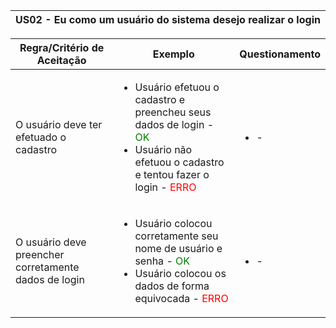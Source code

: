 <table>
    <thead>
        <tr>
            <th colspan="2" rowspan="2"> US02 - Eu como um usuário do sistema desejo realizar o login</th>
        </tr>        
    </thead>
</table>

<table>
    <thead>
        <tr>
            <th>Regra/Critério de Aceitação</th>
            <th>Exemplo</th>
            <th>Questionamento</th>
        </tr>        
    </thead>
    <tbody>
        <tr>
            <td>O usuário deve ter efetuado o cadastro</td>
            <td>
                <ul>
                    <li>Usuário efetuou o cadastro e preencheu seus dados de login - <span style="color:green">OK</span></li>
                    <li>Usuário não efetuou o cadastro e tentou fazer o login - <span style="color:red">ERRO</span></li>
                </ul>
            </td>
            <td>
                <ul>
                    <li> - </li>
                </ul>
            </td>
        </tr>
        <tr>
            <td>O usuário deve preencher corretamente dados de login</td>
            <td>
                <ul>
                    <li>Usuário colocou corretamente seu nome de usuário e senha - <span style="color:green">OK</span></li>
                    <li>Usuário colocou os dados de forma equivocada - <span style="color:red">ERRO</span></li>
                </ul>
            </td>
            <td>
                <ul>
                    <li> - </li>
                </ul>
            </td>
        </tr>
    </tbody>
</table>